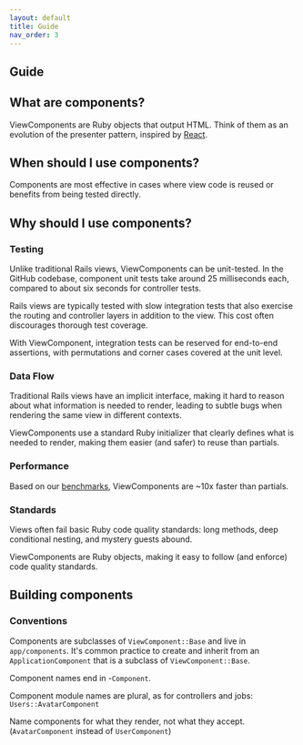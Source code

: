 ```yaml
---
layout: default
title: Guide
nav_order: 3
---
```


## Guide

## What are components?

ViewComponents are Ruby objects that output HTML. Think of them as an evolution of the presenter pattern, inspired by [React](https://reactjs.org/docs/react-component.html).

## When should I use components?

Components are most effective in cases where view code is reused or benefits from being tested directly.

## Why should I use components?

### Testing

Unlike traditional Rails views, ViewComponents can be unit-tested. In the GitHub codebase, component unit tests take around 25 milliseconds each, compared to about six seconds for controller tests.

Rails views are typically tested with slow integration tests that also exercise the routing and controller layers in addition to the view. This cost often discourages thorough test coverage.

With ViewComponent, integration tests can be reserved for end-to-end assertions, with permutations and corner cases covered at the unit level.

### Data Flow

Traditional Rails views have an implicit interface, making it hard to reason about what information is needed to render, leading to subtle bugs when rendering the same view in different contexts.

ViewComponents use a standard Ruby initializer that clearly defines what is needed to render, making them easier \(and safer\) to reuse than partials.

### Performance

Based on our [benchmarks](../../performance/benchmark.rb), ViewComponents are ~10x faster than partials.

### Standards

Views often fail basic Ruby code quality standards: long methods, deep conditional nesting, and mystery guests abound.

ViewComponents are Ruby objects, making it easy to follow \(and enforce\) code quality standards.

## Building components

### Conventions

Components are subclasses of `ViewComponent::Base` and live in `app/components`. It's common practice to create and inherit from an `ApplicationComponent` that is a subclass of `ViewComponent::Base`.

Component names end in -`Component`.

Component module names are plural, as for controllers and jobs: `Users::AvatarComponent`

Name components for what they render, not what they accept. \(`AvatarComponent` instead of `UserComponent`\)

